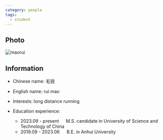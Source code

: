 ```yaml
---
category: people
tags:
  - student
---
```


## Photo

![maorui](https://github.com/ustc-ivclab/ustc-ivclab.github.io/assets/116997215/e5831b3c-cd57-4c4f-97fa-5cd867f653b9)

## Information

- Chinese name: 毛锐

- English name: rui mao

- Interests: long distance running

- Education experience:

  - 2023.09 - present   M.S. candidate in University of Science and Technology of China
  - 2019.09 - 2023.06   B.E. in Anhui University

